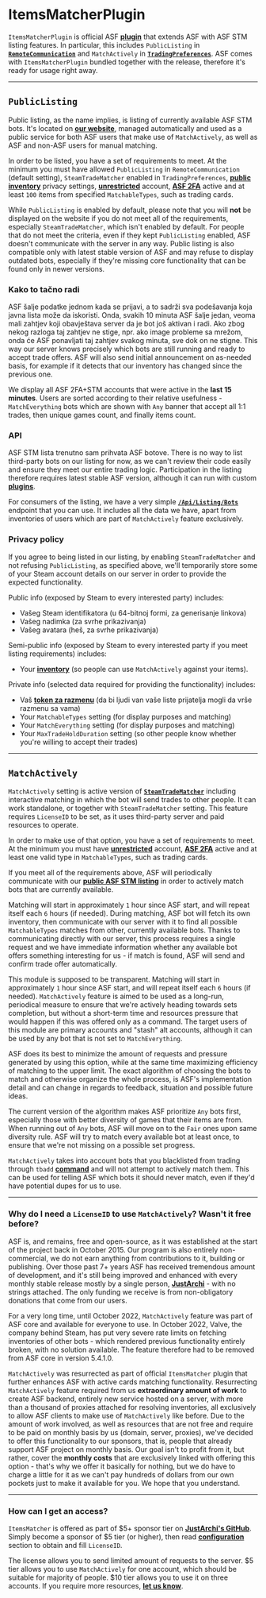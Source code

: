 # ItemsMatcherPlugin

`ItemsMatcherPlugin` is official ASF **[plugin](https://github.com/JustArchiNET/ArchiSteamFarm/wiki/Plugins)** that extends ASF with ASF STM listing features. In particular, this includes `PublicListing` in **[`RemoteCommunication`](https://github.com/JustArchiNET/ArchiSteamFarm/wiki/Configuration#remotecommunication)** and `MatchActively` in **[`TradingPreferences`](https://github.com/JustArchiNET/ArchiSteamFarm/wiki/Configuration#tradingpreferences)**. ASF comes with `ItemsMatcherPlugin` bundled together with the release, therefore it's ready for usage right away.

---

## `PublicListing`

Public listing, as the name implies, is listing of currently available ASF STM bots. It's located on **[our website](https://asf.justarchi.net/STM)**, managed automatically and used as a public service for both ASF users that make use of `MatchActively`, as well as ASF and non-ASF users for manual matching.

In order to be listed, you have a set of requirements to meet. At the minimum you must have allowed `PublicListing` in `RemoteCommunication` (default setting), `SteamTradeMatcher` enabled in `TradingPreferences`, **[public inventory](https://steamcommunity.com/my/edit/settings)** privacy settings, **[unrestricted](https://support.steampowered.com/kb_article.php?ref=3330-IAGK-7663)** account, **[ASF 2FA](https://github.com/JustArchiNET/ArchiSteamFarm/wiki/Two-factor-authentication#asf-2fa)** active and at least `100` items from specified `MatchableTypes`, such as trading cards.

While `PublicListing` is enabled by default, please note that you will **not** be displayed on the website if you do not meet all of the requirements, especially `SteamTradeMatcher`, which isn't enabled by default. For people that do not meet the criteria, even if they kept `PublicListing` enabled, ASF doesn't communicate with the server in any way. Public listing is also compatible only with latest stable version of ASF and may refuse to display outdated bots, especially if they're missing core functionality that can be found only in newer versions.

### Kako to tačno radi

ASF šalje podatke jednom kada se prijavi, a to sadrži sva podešavanja koja javna lista može da iskoristi. Onda, svakih 10 minuta ASF šalje jedan, veoma mali zahtjev koji obavještava server da je bot još aktivan i radi. Ako zbog nekog razloga taj zahtjev ne stige, npr. ako image probleme sa mrežom, onda će ASF ponavljati taj zahtjev svakog minuta, sve dok on ne stigne. This way our server knows precisely which bots are still running and ready to accept trade offers. ASF will also send initial announcement on as-needed basis, for example if it detects that our inventory has changed since the previous one.

We display all ASF 2FA+STM accounts that were active in the **last 15 minutes**. Users are sorted according to their relative usefulness - `MatchEverything` bots which are shown with `Any` banner that accept all 1:1 trades, then unique games count, and finally items count.

### API

ASF STM lista trenutno sam prihvata ASF botove. There is no way to list third-party bots on our listing for now, as we can't review their code easily and ensure they meet our entire trading logic. Participation in the listing therefore requires latest stable ASF version, although it can run with custom **[plugins](https://github.com/JustArchiNET/ArchiSteamFarm/wiki/Plugins)**.

For consumers of the listing, we have a very simple **[`/Api/Listing/Bots`](https://asf.justarchi.net/Api/Listing/Bots)** endpoint that you can use. It includes all the data we have, apart from inventories of users which are part of `MatchActively` feature exclusively.

### Privacy policy

If you agree to being listed in our listing, by enabling `SteamTradeMatcher` and not refusing `PublicListing`, as specified above, we'll temporarily store some of your Steam account details on our server in order to provide the expected functionality.

Public info (exposed by Steam to every interested party) includes:
- Vašeg Steam identifikatora (u 64-bitnoj formi, za generisanje linkova)
- Vašeg nadimka (za svrhe prikazivanja)
- Vašeg avatara (heš, za svrhe prikazivanja)

Semi-public info (exposed by Steam to every interested party if you meet listing requirements) includes:
- Your **[inventory](https://steamcommunity.com/my/inventory/#753_6)** (so people can use `MatchActively` against your items).

Private info (selected data required for providing the functionality) includes:
- Vaš **[token za razmenu](https://steamcommunity.com/my/tradeoffers/privacy)** (da bi ljudi van vaše liste prijatelja mogli da vrše razmenu sa vama)
- Your `MatchableTypes` setting (for display purposes and matching)
- Your `MatchEverything` setting (for display purposes and matching)
- Your `MaxTradeHoldDuration` setting (so other people know whether you're willing to accept their trades)

---

## `MatchActively`

`MatchActively` setting is active version of **[`SteamTradeMatcher`](https://github.com/JustArchiNET/ArchiSteamFarm/wiki/Trading#steamtradematcher)** including interactive matching in which the bot will send trades to other people. It can work standalone, or together with `SteamTradeMatcher` setting. This feature requires `LicenseID` to be set, as it uses third-party server and paid resources to operate.

In order to make use of that option, you have a set of requirements to meet. At the minimum you must have **[unrestricted](https://support.steampowered.com/kb_article.php?ref=3330-IAGK-7663)** account, **[ASF 2FA](https://github.com/JustArchiNET/ArchiSteamFarm/wiki/Two-factor-authentication#asf-2fa)** active and at least one valid type in `MatchableTypes`, such as trading cards.

If you meet all of the requirements above, ASF will periodically communicate with our **[public ASF STM listing](#publiclisting)** in order to actively match bots that are currently available.

Matching will start in approximately `1` hour since ASF start, and will repeat itself each `6` hours (if needed). During matching, ASF bot will fetch its own inventory, then communicate with our server with it to find all possible `MatchableTypes` matches from other, currently available bots. Thanks to communicating directly with our server, this process requires a single request and we have immediate information whether any available bot offers something interesting for us - if match is found, ASF will send and confirm trade offer automatically.

This module is supposed to be transparent. Matching will start in approximately `1` hour since ASF start, and will repeat itself each `6` hours (if needed). `MatchActively` feature is aimed to be used as a long-run, periodical measure to ensure that we're actively heading towards sets completion, but without a short-term time and resources pressure that would happen if this was offered only as a command. The target users of this module are primary accounts and "stash" alt accounts, although it can be used by any bot that is not set to `MatchEverything`.

ASF does its best to minimize the amount of requests and pressure generated by using this option, while at the same time maximizing efficiency of matching to the upper limit. The exact algorithm of choosing the bots to match and otherwise organize the whole process, is ASF's implementation detail and can change in regards to feedback, situation and possible future ideas.

The current version of the algorithm makes ASF prioritize `Any` bots first, especially those with better diversity of games that their items are from. When running out of `Any` bots, ASF will move on to the `Fair` ones upon same diversity rule. ASF will try to match every available bot at least once, to ensure that we're not missing on a possible set progress.

`MatchActively` takes into account bots that you blacklisted from trading through `tbadd` **[command](https://github.com/JustArchiNET/ArchiSteamFarm/wiki/Commands)** and will not attempt to actively match them. This can be used for telling ASF which bots it should never match, even if they'd have potential dupes for us to use.

---

### Why do I need a `LicenseID` to use `MatchActively`? Wasn't it free before?

ASF is, and remains, free and open-source, as it was established at the start of the project back in October 2015. Our program is also entirely non-commercial, we do not earn anything from contributions to it, building or publishing. Over those past 7+ years ASF has received tremendous amount of development, and it's still being improved and enhanced with every monthly stable release mostly by a single person, **[JustArchi](https://github.com/JustArchi)** - with no strings attached. The only funding we receive is from non-obligatory donations that come from our users.

For a very long time, until October 2022, `MatchActively` feature was part of ASF core and available for everyone to use. In October 2022, Valve, the company behind Steam, has put very severe rate limits on fetching inventories of other bots - which rendered previous functionality entirely broken, with no solution available. The feature therefore had to be removed from ASF core in version 5.4.1.0.

`MatchActively` was resurrected as part of official `ItemsMatcher` plugin that further enhances ASF with active cards matching functionality. Resurrecting `MatchActively` feature required from us **extraordinary amount of work** to create ASF backend, entirely new service hosted on a server, with more than a thousand of proxies attached for resolving inventories, all exclusively to allow ASF clients to make use of `MatchActively` like before. Due to the amount of work involved, as well as resources that are not free and require to be paid on monthly basis by us (domain, server, proxies), we've decided to offer this functionality to our sponsors, that is, people that already support ASF project on monthly basis. Our goal isn't to profit from it, but rather, cover the **monthly costs** that are exclusively linked with offering this option - that's why we offer it basically for nothing, but we do have to charge a little for it as we can't pay hundreds of dollars from our own pockets just to make it available for you. We hope that you understand.

---

### How can I get an access?

`ItemsMatcher` is offered as part of $5+ sponsor tier on **[JustArchi's GitHub](https://github.com/sponsors/JustArchi)**. Simply become a sponsor of $5 tier (or higher), then read **[configuration](https://github.com/JustArchiNET/ArchiSteamFarm/wiki/Configuration#licenseid)** section to obtain and fill `LicenseID`.

The license allows you to send limited amount of requests to the server. $5 tier allows you to use `MatchActively` for one account, which should be suitable for majority of people. $10 tier allows you to use it on three accounts. If you require more resources, **[let us know](mailto:ASF@JustArchi.net)**.